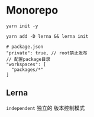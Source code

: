 # Monorepo

`yarn init -y`

`yarn add -D lerna && lerna init`

```
# package.json
"private": true, // root禁止发布
// 配置package目录
"workspaces": [
  "packages/*"
] 
```

## Lerna

`independent` 独立的 版本控制模式
